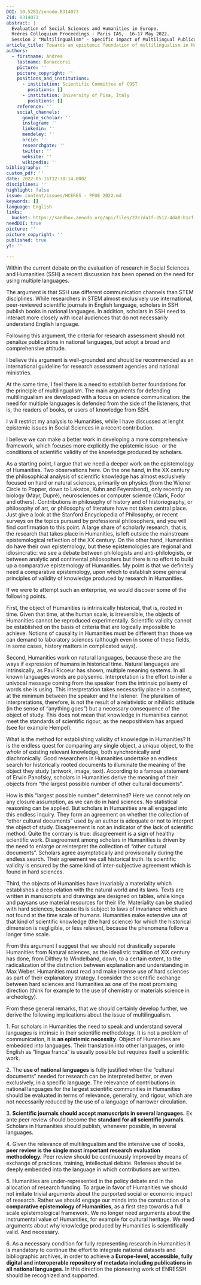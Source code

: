 ```yaml
---
DOI: 10.5281/zenodo.8314073
Zid: 8314073
abstract: |
  Evaluation of Social Sciences and Humanities in Europe.
  Hcéres Colloquium Proceedings - Paris IAS,  16-17 May 2022.
  Session 2 "Multilingualism" - Specific impact of Multilingual Publications
article_title: Towards an epistemic foundation of multilingualism in Humanities
authors:
  - firstname: Andrea
    lastname: Bonaccorsi
    picture: ''
    picture_copyright: ''
    positions_and_institutions:
      - institution: Scientific Committee of COST
        positions: []
      - institution: University of Pisa, Italy
        positions: []
    reference: ''
    social_channels:
      google_scholar: ''
      instagram: ''
      linkedin: ''
      mendeley: ''
      orcid: ''
      researchgate: ''
      twitter: ''
      website: ''
      wikipedia: ''
bibliography: ''
custom_pdf: ''
date: 2022-05-16T12:30:14.000Z
disciplines: ''
highlight: false
issue: content/issues/HCERES - PFUE 2022.md
keywords: []
language: English
links:
  bucket: https://sandbox.zenodo.org/api/files/22c7da1f-3512-4da8-b1cf-65dda91af26e
needDOI: true
picture: ''
picture_copyright: ''
published: true
yt: ''

---
```









Within the current debate on the evaluation of research in Social Sciences and Humanities (SSH) a recent discussion has been opened on the need for using multiple languages.

The argument is that SSH use different communication channels than STEM disciplines. While researchers in STEM almost exclusively use international, peer-reviewed scientific journals in English language, scholars in SSH publish books in national languages. In addition, scholars in SSH need to interact more closely with local audiences that do not necessarily understand English language.

Following this argument, the criteria for research assessment should not penalize publications in national languages, but adopt a broad and comprehensive attitude.

I believe this argument is well-grounded and should be recommended as an international guideline for research assessment agencies and national ministries.

At the same time, I feel there is a need to establish better foundations for the principle of multilingualism. The main arguments for defending multilingualism are developed with a focus on science communication: the need for multiple languages is defended from the side of the listeners, that is, the readers of books, or users of knowledge from SSH.

I will restrict my analysis to Humanities, while I have discussed at lenght epistemic issues in Social Sciences in a recent contribution.

I believe we can make a better work in developing a more comprehensive framework, which focuses more explicitly the epistemic issue- or the conditions of scientific validity of the knowledge produced by scholars.

As a starting point, I argue that we need a deeper work on the epistemology of Humanities. Two observations here. On the one hand, in the XX century the philosophical analysis of scientific knowledge has almost esclusively focused on hard or natural sciences, primarily on physics (from the Wiener Circle to Popper, down to Lakatos, Kuhn and Feyerabend), only recently on biology (Mayr, Dupré), neurosciences or computer science (Clark, Fodor and others). Contributions in philosophy of history and of historiography, or philosophy of art, or philosophy of literature have not taken central place. Just give a look at the Stanford Encyclopedia of Philosophy, or recent surveys on the topics pursued by professional philosophers, and you will find confirmation to this point. A large share of scholarly research, that is, the research that takes place in Humanities, is left outside the mainstream epistemological reflection of the XX century. On the other hand, Humanities do have their own epistemology, but these epistemologies are regional and idiosincratic: we see a debate between philologists and anti-philologists, or between analytic and continental philosophers but there is no effort to build up a comparative epistemology of Humanities. My point is that we definitely need a comparative epistemology, upon which to establish some general principles of validity of knowledge produced by research in Humanities.

If we were to attempt such an enterprise, we would discover some of the following points.

First, the object of Humanities is intrinsically historical, that is, rooted in time. Given that time, at the human scale, is irreversible, the objects of Humanities cannot be reproduced experimentally. Scientific validity cannot be established on the basis of criteria that are logically impossible to achieve. Notions of causality in Humanities must be different than those we can demand to laboratory sciences (although even in some of these fields, in some cases, history matters in complicated ways).

Second, Humanities work on natural languages, because these are the ways if expression of humans in historical time. Natural languages are intrinsically, as Paul Ricoeur has shown, multiple meaning systems. In all known languages words are polysemic. Interpretation is the effort to infer a univocal message coming from the speaker from the intrinsic polisemy of words she is using. This interpretation takes necessarily place in a context, at the minimum between the speaker and the listener. The pluralism of interpretations, therefore, is not the result of a relativistic or nihilistic attitude (in the sense of “anything goes”) but a necessary consequence of the object of study. This does not mean that knowledge in Humanities cannot meet the standards of scientific rigour, as the neopositivism has argued (see for example Hempel).

What is the method for establishing validity of knowledge in Humanities? It is the endless quest for comparing any single object, a _unique_ object, to the _whole_ of existing relevant knowledge, both synchronically and diachronically. Good researchers in Humanities undertake an endless search for historically rooted documents to illuminate the meaning of the object they study (artwork, image, text). According to a famous statement of Erwin Panofsky, scholars in Humanities derive the meaning of their objects from “the largest possible number of other cultural documents”.

How is this “largest possible number” determined? Here we cannot rely on any closure assumption, as we can do in hard sciences. No statistical reasoning can be applied. But scholars in Humanities are all engaged into this endless inquiry. They form an agreement on whether the collection of “other cultural documents” used by an author is adequate or not to interpret the object of study. Disagreement is not an indicator of the lack of scientific method. Quite the contrary is true: disagreement is a sign of healthy scientific work. Disagreement among scholars in Humanities is driven by the need to enlarge or reinterpret the collection of “other cultural documents”. Scholars agree asymptotically and provisionally during the endless search. Their agreement we call historical truth. Its scientific validity is ensured by the same kind of inter-subjective agreement which is found in hard sciences.

Third, the objects of Humanities have invariably a materiality which establishes a deep relation with the natural world and its laws. Texts are written in manuscripts and drawings are designed on tables, while kings and paysans use material resources for their life. Materiality can be studied with hard sciences, because its is subject to laws of invariance which are not found at the time scale of humans. Humanities make extensive use of that kind of scientific knowledge (the hard science) for which the historical dimension is negligible, or less relevant, because the phenomena follow a longer time scale.

From this argument I suggest that we should not drastically separate Humanities from Natural sciences, as the idealistic tradition of XIX century has done, from Dilthey to Windelband, down, to a certain extent, to the radicalization of the distinction between explanation and understanding in Max Weber. Humanities must read and make intense use of hard sciences as part of their explanatory strategy. I consider the scientific exchange between hard sciences and Humanities as one of the most promising direction (think for example to the use of chemistry or materials science in archeology).

From these general remarks, that we should certainly develop further, we derive the following implications about the issue of multilingualism.

1\. For scholars in Humanities the need to speak and understand several languages is intrinsic in their scientific methodology. It is not a problem of communication, it is **an epistemic necessity**. Object of Humanities are embedded into languages. Their translation into other languages, or into English as “lingua franca” is usually possible but requires itself a scientific work.

2\. The **use of national languages** is fully justified when the “cultural documents” needed for research can be interpreted better, or even exclusively, in a specific language. The relevance of contributions in national languages for the largest scientific communities in Humanities should be evaluated in terms of relevance, generality, and rigour, which are not necessarily reduced by the use of a language of narrower circulation.

3\. **Scientific journals should accept manuscripts in several languages.** Ex ante peer review should become the **standard for all scientific journals**. Scholars in Humanities should publish, whenever possible, in several languages.

4\. Given the relevance of multilingualism and the intensive use of books, **peer review is the single most important research evaluation methodology.** Peer review should be continuously improved by means of exchange of practices, training, intellectual debate. Referees should be deeply embedded into the language in which contributions are written.

5\. Humanities are under-represented in the policy debate and in the allocation of research funding. To argue in favor of Humanities we should not imitate trivial arguments about the purported social or economic impact of research. Rather we should engage our minds into the construction of a **comparative epistemology of Humanities**, as a first step towards a full scale epistemological framework. We no longer need arguments about the instrumental value of Humanities, for example for cultural heritage. We need arguments about why knowledge produced by Humanities is scientifically valid. And necessary.

6\. As a necessary condition for fully representing research in Humanities it is mandatory to continue the effort to integrate national datasets and bibliographic archives, in order to achieve a **Europe-level, accessible, fully digital and interoperable repository of metadata including publications in all national languages.** In this direction the pioneering work of ENRESSH should be recognized and supported.